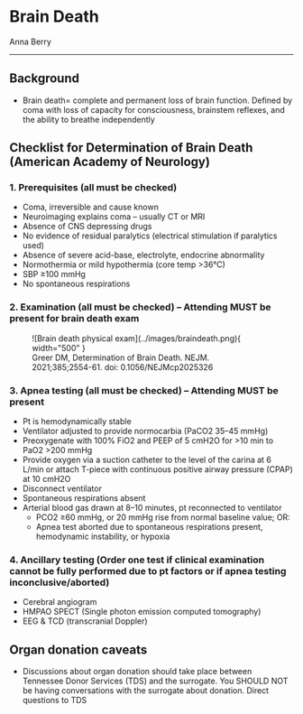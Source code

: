 # Brain Death

Anna Berry

---

## Background
-	Brain death= complete and permanent loss of brain function. Defined by coma with loss of capacity for consciousness, brainstem reflexes, and the ability to breathe independently

## Checklist for Determination of Brain Death (American Academy of Neurology)

### 1. Prerequisites (all must be checked)
-	Coma, irreversible and cause known
-	Neuroimaging explains coma – usually CT or MRI
-	Absence of CNS depressing drugs
-	No evidence of residual paralytics (electrical stimulation if paralytics used)
-	Absence of severe acid-base, electrolyte, endocrine abnormality
-	Normothermia or mild hypothermia (core temp >36°C)
-	SBP ≥100 mmHg
-	No spontaneous respirations

### 2. Examination (all must be checked) – Attending MUST be present for brain death exam

<figure markdown="span">
  ![Brain death physical exam](../images/braindeath.png){ width="500" }
  <figcaption>Greer DM, Determination of Brain Death. NEJM. 2021;385;2554-61. doi: 0.1056/NEJMcp2025326</figcaption>
</figure>


### 3. Apnea testing (all must be checked) – Attending MUST be present
-	Pt is hemodynamically stable
-	Ventilator adjusted to provide normocarbia (PaCO2 35–45 mmHg)
-	Preoxygenate with 100% FiO2 and PEEP of 5 cmH2O for >10 min to PaO2 >200 mmHg
-	Provide oxygen via a suction catheter to the level of the carina at 6 L/min or attach T-piece with continuous positive airway pressure (CPAP) at 10 cmH2O
-	Disconnect ventilator
-	Spontaneous respirations absent
-	Arterial blood gas drawn at 8–10 minutes, pt reconnected to ventilator
    -	PCO2 ≥60 mmHg, or 20 mmHg rise from normal baseline value; OR:
    -	Apnea test aborted due to spontaneous respirations present, hemodynamic instability, or hypoxia 

### 4. Ancillary testing (Order one test if clinical examination cannot be fully performed due to pt factors or if apnea testing inconclusive/aborted)
-	Cerebral angiogram
-	HMPAO SPECT (Single photon emission computed tomography)
-	EEG & TCD (transcranial Doppler)

## Organ donation caveats 
-	Discussions about organ donation should take place between Tennessee Donor Services (TDS) and the surrogate. You SHOULD NOT be having conversations with the surrogate about donation. Direct questions to TDS
